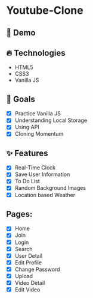 # Youtube-Clone

## 🔗 Demo

## 🔥 Technologies
* HTML5
* CSS3
* Vanilla JS

## 🌈 Goals
- [x] Practice Vanilla JS <br>
- [x] Understanding Local Storage <br>
- [x] Using API <br>
- [x] Cloning Momentum

## ✨ Features
- [x] Real-Time Clock <br>
- [x] Save User Information <br>
- [x] To Do List <br>
- [x] Random Background Images <br>
- [x] Location based Weather

## Pages:
- [x] Home
- [x] Join
- [x] Login
- [x] Search
- [x] User Detail
- [x] Edit Profile
- [x] Change Password
- [x] Upload
- [x] Video Detail
- [x] Edit Video
